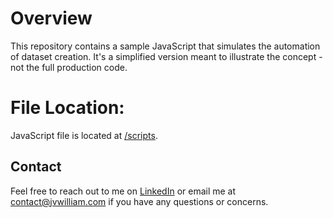 # Overview

This repository contains a sample JavaScript that simulates the automation of dataset creation. It's a simplified version meant to illustrate the concept - not the full production code. 

# File Location:
JavaScript file is located at [/scripts](https://github.com/jvwilliam/test-generator-sample/tree/main/scripts).

## Contact
Feel free to reach out to me on [LinkedIn](https://www.linkedin.com/in/jvwilliamandal/) or email me at [contact@jvwilliam.com](mailto:contact@jvwilliam.com) if you have any questions or concerns. 